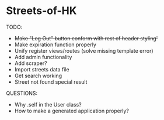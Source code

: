 Streets-of-HK
=============

TODO:

- ~~Make "Log Out" button conform with rest of header styling'~~
- Make expiration function properly
- Unify register views/routes (solve missing template error)
- Add admin functionality
- Add scraper?
- Import streets data file
- Get search working
- Street not found special result

QUESTIONS:
- Why .self in the User class?
- How to make a generated application properly?